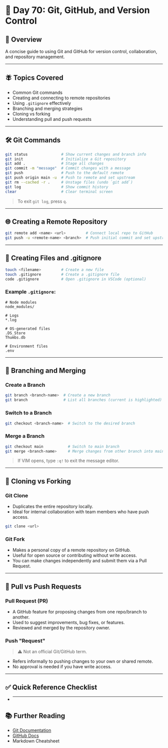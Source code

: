 # 🚀 Day 70: Git, GitHub, and Version Control

## 🧽 Overview

A concise guide to using Git and GitHub for version control, collaboration, and repository management.

---

## 🪰 Topics Covered

- Common Git commands
- Creating and connecting to remote repositories
- Using `.gitignore` effectively
- Branching and merging strategies
- Cloning vs forking
- Understanding pull and push requests

---

## 🛠️ Git Commands

```bash
git status               # Show current changes and branch info
git init                 # Initialize a Git repository
git add .                # Stage all changes
git commit -m "message"  # Commit changes with a message
git push                 # Push to the default remote
git push origin main -u  # Push to remote and set upstream
git rm --cached -r .     # Unstage files (undo `git add`)
git log                  # Show commit history
clear                    # Clear terminal screen
```

> To exit `git log`, press `q`.

---

## 🌐 Creating a Remote Repository

```bash
git remote add <name> <url>         # Connect local repo to GitHub
git push -u <remote-name> <branch>  # Push initial commit and set upstream
```

---

## 📄 Creating Files and .gitignore

```bash
touch <filename>         # Create a new file
touch .gitignore         # Create a .gitignore file
code .gitignore          # Open .gitignore in VSCode (optional)
```

### Example `.gitignore`:

```
# Node modules
node_modules/

# Logs
*.log

# OS-generated files
.DS_Store
Thumbs.db

# Environment files
.env
```

---

## 🌿 Branching and Merging

### Create a Branch

```bash
git branch <branch-name>  # Create a new branch
git branch                # List all branches (current is highlighted)
```

### Switch to a Branch

```bash
git checkout <branch-name>  # Switch to the desired branch
```

### Merge a Branch

```bash
git checkout main           # Switch to main branch
git merge <branch-name>     # Merge changes from other branch into main
```

> If VIM opens, type `:q!` to exit the message editor.

---

## 🔁 Cloning vs Forking

### Git Clone

- Duplicates the entire repository locally.
- Ideal for internal collaboration with team members who have push access.

```bash
git clone <url>
```

### Git Fork

- Makes a personal copy of a remote repository on GitHub.
- Useful for open source or contributing without write access.
- You can make changes independently and submit them via a Pull Request.

---

## 🔄 Pull vs Push Requests

### Pull Request (PR)

- A GitHub feature for proposing changes from one repo/branch to another.
- Used to suggest improvements, bug fixes, or features.
- Reviewed and merged by the repository owner.

### Push "Request"

> ⚠️ Not an official Git/GitHub term.

- Refers informally to pushing changes to your own or shared remote.
- No approval is needed if you have write access.

---

## ✅ Quick Reference Checklist

- ***

## 📚 Further Reading

- [Git Documentation](https://git-scm.com/doc)
- [GitHub Docs](https://docs.github.com/en)
- Markdown Cheatsheet
